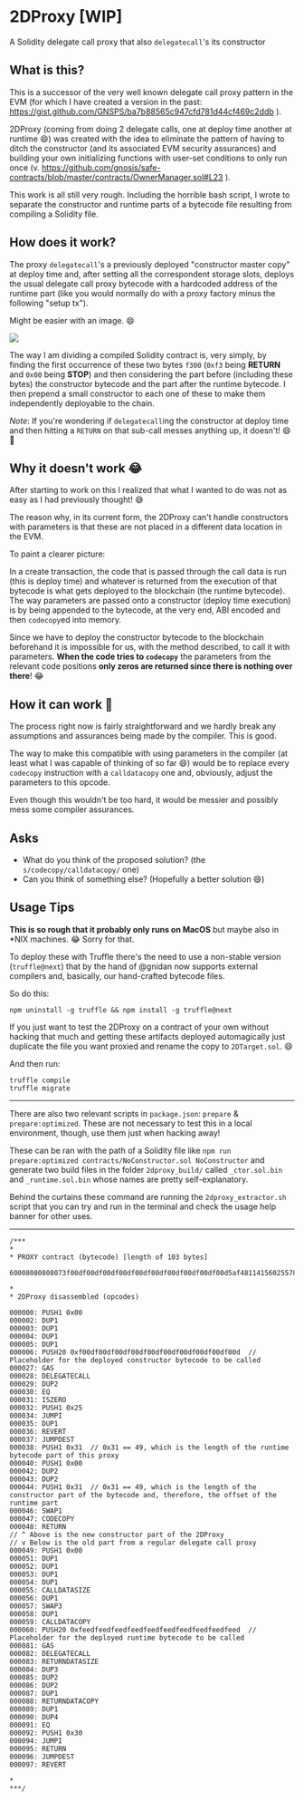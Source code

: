 # 2DProxy [WIP]
A Solidity delegate call proxy that also `delegatecall`'s its constructor

## What is this?

This is a successor of the very well known delegate call proxy pattern in the EVM (for which I have created a version in the past: https://gist.github.com/GNSPS/ba7b88565c947cfd781d44cf469c2ddb ).

2DProxy (coming from doing 2 delegate calls, one at deploy time another at runtime 😄) was created with the idea to eliminate the pattern of having to ditch the constructor (and its associated EVM security assurances) and building your own initializing functions with user-set conditions to only run once (v. https://github.com/gnosis/safe-contracts/blob/master/contracts/OwnerManager.sol#L23 ).

This work is all still very rough. Including the horrible bash script, I wrote to separate the constructor and runtime parts of a bytecode file resulting from compiling a Solidity file.

## How does it work?

The proxy `delegatecall`'s a previously deployed "constructor master copy" at deploy time and, after setting all the correspondent storage slots, deploys the usual delegate call proxy bytecode with a hardcoded address of the runtime part (like you would normally do with a proxy factory minus the following "setup tx").

Might be easier with an image. 😄

<img src="https://user-images.githubusercontent.com/23033765/43811687-cbb312f4-9a8b-11e8-9d8e-98be09fcd2d4.png">

The way I am dividing a compiled Solidity contract is, very simply, by finding the first occurrence of these two bytes `f300` (`0xf3` being **RETURN** and `0x00` being **STOP**) and then considering the part before (including these bytes) the constructor bytecode and the part after the runtime bytecode. I then prepend a small constructor to each one of these to make them independently deployable to the chain.

*Note*: If you're wondering if `delegatecall`ing the constructor at deploy time and then hitting a `RETURN` on that sub-call messes anything up, it doesn't! 😄🎉

## Why it doesn't work 😂

After starting to work on this I realized that what I wanted to do was not as easy as I had previously thought! 😅

The reason why, in its current form, the 2DProxy can't handle constructors with parameters is that these are not placed in a different data location in the EVM.

To paint a clearer picture:

In a create transaction, the code that is passed through the call data is run (this is deploy time) and whatever is returned from the execution of that bytecode is what gets deployed to the blockchain (the runtime bytecode).
The way parameters are passed onto a constructor (deploy time execution) is by being appended to the bytecode, at the very end, ABI encoded and then `codecopy`ed into memory.

Since we have to deploy the constructor bytecode to the blockchain beforehand it is impossible for us, with the method described, to call it with parameters. **When the code tries to `codecopy`** the parameters from the relevant code positions **only zeros are returned since there is nothing over there**! 😂

## How it can work 🙌

The process right now is fairly straightforward and we hardly break any assumptions and assurances being made by the compiler. This is good.

The way to make this compatible with using parameters in the compiler (at least what I was capable of thinking of so far 😄) would be to replace every `codecopy` instruction with a `calldatacopy` one and, obviously, adjust the parameters to this opcode.

Even though this wouldn't be too hard, it would be messier and possibly mess some compiler assurances.

## Asks

* What do you think of the proposed solution? (the `s/codecopy/calldatacopy/` one)
* Can you think of something else? (Hopefully a better solution 😄)

## Usage Tips

**This is so rough that it probably only runs on MacOS** but maybe also in \*NIX machines. 😂 Sorry for that.

To deploy these with Truffle there's the need to use a non-stable version (`truffle@next`) that by the hand of @gnidan now supports external compilers and, basically, our hand-crafted bytecode files.

So do this:

```
npm uninstall -g truffle && npm install -g truffle@next 
```

If you just want to test the 2DProxy on a contract of your own without hacking that much and getting these artifacts deployed automagically just duplicate the file you want proxied and rename the copy to `2DTarget.sol`. 😄

And then run:

```
truffle compile
truffle migrate 
```

-----

There are also two relevant scripts in `package.json`: `prepare` & `prepare:optimized`. These are not necessary to test this in a local environment, though, use them just when hacking away!

These can be ran with the path of a Solidity file like `npm run prepare:optimized contracts/NoConstructor.sol NoConstructor` and generate two build files in the folder `2dproxy_build/` called `_ctor.sol.bin` and `_runtime.sol.bin` whose names are pretty self-explanatory.

Behind the curtains these command are running the `2dproxy_extractor.sh` script that you can try and run in the terminal and check the usage help banner for other uses.

-----

```
/***
* 
* PROXY contract (bytecode) [length of 103 bytes]

60008080808073f00df00df00df00df00df00df00df00df00df00d5af481141560255780fd5b60316000818160319039f3600080808080368092803773feedfeedfeedfeedfeedfeedfeedfeedfeedfeed5af43d828181803e808314603057f35bfd

* 
* 2DProxy disassembled (opcodes)

000000: PUSH1 0x00
000002: DUP1
000003: DUP1
000004: DUP1
000005: DUP1
000006: PUSH20 0xf00df00df00df00df00df00df00df00df00df00d  // Placeholder for the deployed constructor bytecode to be called
000027: GAS
000028: DELEGATECALL
000029: DUP2
000030: EQ
000031: ISZERO
000032: PUSH1 0x25
000034: JUMPI
000035: DUP1
000036: REVERT
000037: JUMPDEST
000038: PUSH1 0x31  // 0x31 == 49, which is the length of the runtime bytecode part of this proxy
000040: PUSH1 0x00
000042: DUP2
000043: DUP2
000044: PUSH1 0x31  // 0x31 == 49, which is the length of the constructor part of the bytecode and, therefore, the offset of the runtime part
000046: SWAP1
000047: CODECOPY
000048: RETURN
// ^ Above is the new constructor part of the 2DProxy
// v Below is the old part from a regular delegate call proxy
000049: PUSH1 0x00
000051: DUP1
000052: DUP1
000053: DUP1
000054: DUP1
000055: CALLDATASIZE
000056: DUP1
000057: SWAP3
000058: DUP1
000059: CALLDATACOPY
000060: PUSH20 0xfeedfeedfeedfeedfeedfeedfeedfeedfeedfeed  // Placeholder for the deployed runtime bytecode to be called
000081: GAS
000082: DELEGATECALL
000083: RETURNDATASIZE
000084: DUP3
000085: DUP2
000086: DUP2
000087: DUP1
000088: RETURNDATACOPY
000089: DUP1
000090: DUP4
000091: EQ
000092: PUSH1 0x30
000094: JUMPI
000095: RETURN
000096: JUMPDEST
000097: REVERT

* 
***/
```